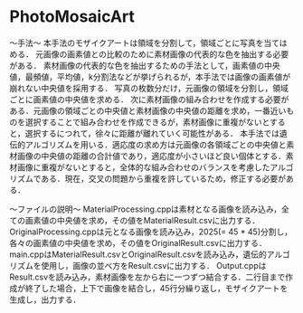 # PhotoMosaicArt
〜手法〜
本手法のモザイクアートは領域を分割して，領域ごとに写真を当てはめる．
元画像の画素値との比較のために素材画像の代表的な色を抽出する必要がある．
素材画像の代表的な色を抽出するための手法として，画素値の中央値，最頻値，平均値，k分割法などが挙げられるが，本手法では画像の画素値が崩れない中央値を採用する．
写真の枚数分だけ，元画像の領域を分割し，領域ごとに画素値の中央値を求める．
次に素材画像の組み合わせを作成する必要がある．元画像の領域ごとの中央値と素材画像の中央値の距離を求め，一番近いものを選択することで組み合わせを作成できるが，素材画像に重複がないとすると，選択するにつれて，徐々に距離が離れていく可能性がある．
本手法では遺伝的アルゴリズムを用いる．適応度の求め方は元画像の各領域ごとの中央値と素材画像の中央値の距離の合計値であり，適応度が小さいほど良い個体とする．素材画像に重複がないとすると，全体的な組み合わせのバランスを考慮したアルゴリズムである．現在，交叉の問題から重複を許しているため，修正する必要がある．

〜ファイルの説明〜
MaterialProcessing.cppは素材となる画像を読み込み，全ての画素値の中央値を求め，その値をMaterialResult.csvに出力する．
OriginalProcessing.cppは元となる画像を読み込み，2025(= 45 * 45)分割し，各々の画素値の中央値を求め，その値をOriginalResult.csvに出力する．
main.cppはMaterialResult.csvとOriginalResult.csvを読み込み，遺伝的アルゴリズムを使用し，画像の並べ方をResult.csvに出力する．
Output.cppはResult.csvを読み込み，素材画像を左から右に一つずつ結合する．二行目まで作成が終了した場合，上下で画像を結合し，45行分繰り返し，モザイクアートを生成し，出力する．